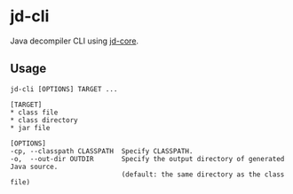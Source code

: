 jd-cli
======

Java decompiler CLI using [jd-core](https://github.com/java-decompiler/jd-core).

Usage
-----

```
jd-cli [OPTIONS] TARGET ...

[TARGET]
* class file
* class directory
* jar file

[OPTIONS]
-cp, --classpath CLASSPATH  Specify CLASSPATH.
-o,  --out-dir OUTDIR       Specify the output directory of generated Java source.
                            (default: the same directory as the class file)
```
